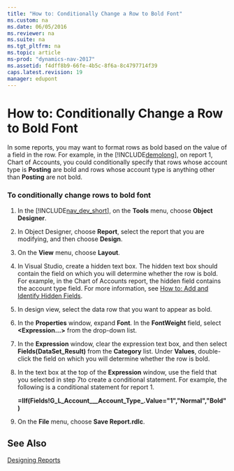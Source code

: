 ```yaml
---
title: "How to: Conditionally Change a Row to Bold Font"
ms.custom: na
ms.date: 06/05/2016
ms.reviewer: na
ms.suite: na
ms.tgt_pltfrm: na
ms.topic: article
ms-prod: "dynamics-nav-2017"
ms.assetid: f4dff8b9-66fe-4b5c-8f6a-8c4797714f39
caps.latest.revision: 19
manager: edupont
---
```

# How to: Conditionally Change a Row to Bold Font
In some reports, you may want to format rows as bold based on the value of a field in the row. For example, in the [!INCLUDE[demolong](includes/demolong_md.md)], on report 1, Chart of Accounts, you could conditionally specify that rows whose account type is **Posting** are bold and rows whose account type is anything other than **Posting** are not bold.  
  
### To conditionally change rows to bold font  
  
1.  In the [!INCLUDE[nav_dev_short](includes/nav_dev_short_md.md)], on the **Tools** menu, choose **Object Designer**.  
  
2.  In Object Designer, choose **Report**, select the report that you are modifying, and then choose **Design**.  
  
3.  On the **View** menu, choose **Layout**.  
  
4.  In Visual Studio, create a hidden text box. The hidden text box should contain the field on which you will determine whether the row is bold. For example, in the Chart of Accounts report, the hidden field contains the account type field. For more information, see [How to: Add and Identify Hidden Fields](How%20to:%20Add%20and%20Identify%20Hidden%20Fields.md).  
  
5.  In design view, select the data row that you want to appear as bold.  
  
6.  In the **Properties** window, expand **Font**. In the **FontWeight** field, select **\<Expression…>** from the drop-down list.  
  
7.  In the **Expression** window, clear the expression text box, and then select **Fields\(DataSet\_Result\)** from the **Category** list. Under **Values**, double-click the field on which you will determine whether the row is bold.  
  
8.  In the text box at the top of the **Expression** window, use the field that you selected in step 7to create a conditional statement. For example, the following is a conditional statement for report 1.  
  
     **=IIf\(Fields\!G\_L\_Account\_\_\_Account\_Type\_.Value="1","Normal","Bold"\)**  
  
9. On the **File** menu, choose **Save Report.rdlc**.  
  
## See Also  
 [Designing Reports](Designing-Reports.md)